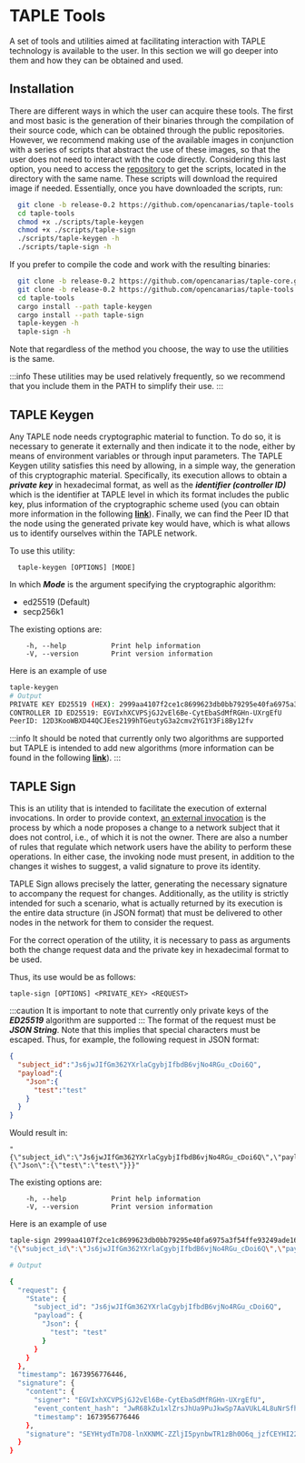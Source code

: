 # TAPLE Tools

A set of tools and utilities aimed at facilitating interaction with TAPLE technology is available to the user. In this section we will go deeper into them and how they can be obtained and used.

## Installation

There are different ways in which the user can acquire these tools. The first and most basic is the generation of their binaries through the compilation of their source code, which can be obtained through the public repositories. However, we recommend making use of the available images in conjunction with a series of scripts that abstract the use of these images, so that the user does not need to interact with the code directly. Considering this last option, you need to access the [repository](https://github.com/opencanarias/taple-tools) to get the scripts, located in the directory with the same name. These scripts will download the required image if needed. Essentially, once you have downloaded the scripts, run:


```bash
  git clone -b release-0.2 https://github.com/opencanarias/taple-tools.git
  cd taple-tools
  chmod +x ./scripts/taple-keygen
  chmod +x ./scripts/taple-sign
  ./scripts/taple-keygen -h
  ./scripts/taple-sign -h
```

If you prefer to compile the code and work with the resulting binaries:

```bash
  git clone -b release-0.2 https://github.com/opencanarias/taple-core.git
  git clone -b release-0.2 https://github.com/opencanarias/taple-tools.git
  cd taple-tools
  cargo install --path taple-keygen
  cargo install --path taple-sign
  taple-keygen -h
  taple-sign -h
```

Note that regardless of the method you choose, the way to use the utilities is the same.

:::info
These utilities may be used relatively frequently, so we recommend that you include them in the PATH to simplify their use.
:::

## TAPLE Keygen

Any TAPLE node needs cryptographic material to function. To do so, it is necessary to generate it externally and then indicate it to the node, either by means of environment variables or through input parameters. The TAPLE Keygen utility satisfies this need by allowing, in a simple way, the generation of this cryptographic material. Specifically, its execution allows to obtain a ***private key*** in hexadecimal format, as well as the ***identifier (controller ID)*** which is the identifier at TAPLE level in which its format includes the public key, plus information of the cryptographic scheme used (you can obtain more information in the following **[link](../discover/identity.md)**). Finally, we can find the Peer ID that the node using the generated private key would have, which is what allows us to identify ourselves within the TAPLE network.

To use this utility:
```
  taple-keygen [OPTIONS] [MODE]
```

In which ***Mode*** is the argument specifying the cryptographic algorithm:
- ed25519 (Default)
- secp256k1

The existing options are:
```
    -h, --help           Print help information
    -V, --version        Print version information
```

Here is an example of use
```bash
taple-keygen
# Output
PRIVATE KEY ED25519 (HEX): 2999aa4107f2ce1c8699623db0bb79295e40fa6975a3f54ffe93249ade16d775
CONTROLLER ID ED25519: EGVIxhXCVPSjGJ2vEl6Be-CytEbaSdMfRGHn-UXrgEfU
PeerID: 12D3KooWBXD44QCJEes2199hTGeutyG3a2cmv2YG1Y3Fi8By12fv
```

:::info
It should be noted that currently only two algorithms are supported but TAPLE is intended to add new algorithms (more information can be found in the following **[link](../discover/taple.md#objectives)**).
:::

## TAPLE Sign

This is an utility that is intended to facilitate the execution of external invocations. In order to provide context, [an external invocation](../discover/events.md#event-life-cycle) is the process by which a node proposes a change to a network subject that it does not control, i.e., of which it is not the owner. There are also a number of rules that regulate which network users have the ability to perform these operations. In either case, the invoking node must present, in addition to the changes it wishes to suggest, a valid signature to prove its identity.

TAPLE Sign allows precisely the latter, generating the necessary signature to accompany the request for changes. Additionally, as the utility is strictly intended for such a scenario, what is actually returned by its execution is the entire data structure (in JSON format) that must be delivered to other nodes in the network for them to consider the request.

For the correct operation of the utility, it is necessary to pass as arguments both the change request data and the private key in hexadecimal format to be used.

Thus, its use would be as follows:

```
taple-sign [OPTIONS] <PRIVATE_KEY> <REQUEST>
```

:::caution
It is important to note that currently only private keys of the ***ED25519*** algorithm are supported
:::
The format of the request must be ***JSON String***. Note that this implies that special characters must be escaped. Thus, for example, the following request in JSON format:
```json
{
  "subject_id":"Js6jwJIfGm362YXrlaCgybjIfbdB6vjNo4RGu_cDoi6Q",
  "payload":{
    "Json":{
      "test":"test"
    }
  }
}
```

Would result in:

```
"{\"subject_id\":\"Js6jwJIfGm362YXrlaCgybjIfbdB6vjNo4RGu_cDoi6Q\",\"payload\":{\"Json\":{\"test\":\"test\"}}}"
``` 

The existing options are:
```
    -h, --help           Print help information
    -V, --version        Print version information
```

Here is an example of use
```bash
taple-sign 2999aa4107f2ce1c8699623db0bb79295e40fa6975a3f54ffe93249ade16d775 \
"{\"subject_id\":\"Js6jwJIfGm362YXrlaCgybjIfbdB6vjNo4RGu_cDoi6Q\",\"payload\":{\"Json\":{\"test\":\"test\"}}}"

# Output

{
  "request": {
    "State": {
      "subject_id": "Js6jwJIfGm362YXrlaCgybjIfbdB6vjNo4RGu_cDoi6Q",
      "payload": {
        "Json": {
          "test": "test"
        }
      }
    }
  },
  "timestamp": 1673956776446,
  "signature": {
    "content": {
      "signer": "EGVIxhXCVPSjGJ2vEl6Be-CytEbaSdMfRGHn-UXrgEfU",
      "event_content_hash": "JwR68kZu1xlZrsJhUa9PuJkwSp7AaVUkL4L8uNrSfhEs",
      "timestamp": 1673956776446
    },
    "signature": "SEYHtydTm7D8-lnXKNMC-ZZljI5pynbwTR1zBh0O6q_jzfCEYHI22tlGjso2s7OJ_IOK9McMVcJKSzY2asuQ3ZBw"
  }
}
```
